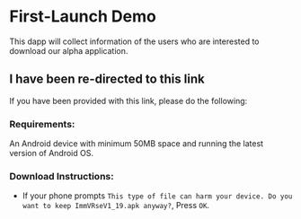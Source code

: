 # First-Launch Demo
This dapp will collect information of the users who are interested to download our alpha application.

## I have been re-directed to this link
If you have been provided with this link, please do the following:

### Requirements:
An Android device with minimum 50MB space and running the latest version of Android OS.

### Download Instructions:
- If your phone prompts `This type of file can harm your device. Do you want to keep ImmVRseV1_19.apk anyway?`, Press `OK`.
